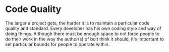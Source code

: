 Code Quality
============

The larger a project gets, the harder it is to maintain a particular code
quality and standard. Every developer has his own coding style and way of doing
things. Although there must be enough space to not force people to do their
work in the way the author(s) of bolt think it should, it's important to set
particular bounds for people to operate within.